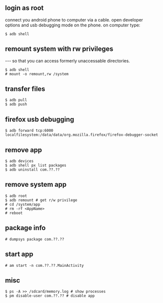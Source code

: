 ## login as root

connect you android phone to computer via a cable.
open developer options and usb debugging mode on the phone.
on computer type:

    $ adb shell

## remount system with rw privileges

--- so that you can access formerly unaccessable directories.

    $ adb shell
    # mount -o remount,rw /system

## transfer files

    $ adb pull
    $ adb push

## firefox usb debugging

    $ adb forward tcp:6000 localfilesystem:/data/data/org.mozilla.firefox/firefox-debugger-socket

## remove app

    $ adb devices
    $ adb shell px list packages
    $ adb uninstall com.??.??

## remove system app

    $ adb root
    $ adb remount # get r/w privilege
    # cd /system/app
    # rm -rf <AppName>
    # reboot

## package info

    # dumpsys package com.??.??

## start app

    # am start -n com.??.??.MainActivity

## misc

    $ ps -A >> /sdcard/memory.log # show processes
    $ pm disable-user com.??.?? # disable app
